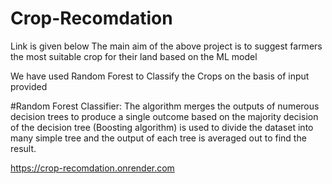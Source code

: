 # Crop-Recomdation
Link is given below
The main aim of the above project is to suggest farmers the most suitable crop for their land based on the ML model

We have used Random Forest to Classify the Crops on the basis of input provided

#Random Forest Classifier:
The algorithm merges the outputs of numerous decision trees to produce a single outcome based on the majority decision of the decision tree (Boosting algorithm) is used to divide the dataset into many simple tree and the output of each tree is averaged out to find the result.


https://crop-recomdation.onrender.com
